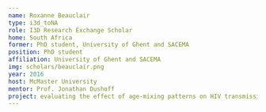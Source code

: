 ```yaml
---
name: Roxanne Beauclair
type: i3d_toNA
role: I3D Research Exchange Scholar
home: South Africa
former: PhD student, University of Ghent and SACEMA
position: PhD student
affiliation: University of Ghent and SACEMA
img: scholars/beauclair.png
year: 2016
host: McMaster University
mentor: Prof. Jonathan Dushoff
project: evaluating the effect of age-mixing patterns on HIV transmission in Malawi
---
```


